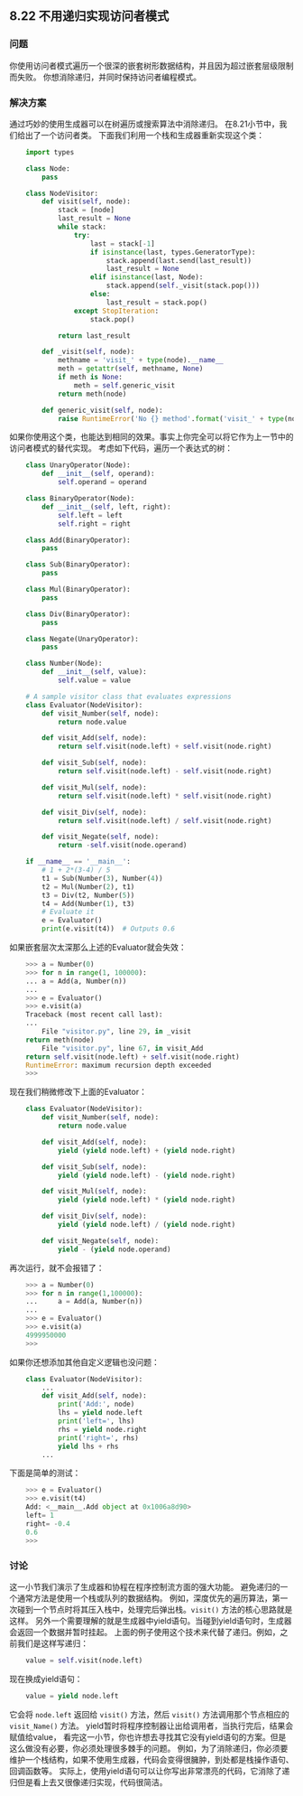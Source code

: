 ## 8.22 不用递归实现访问者模式 ##
### 问题 ###
你使用访问者模式遍历一个很深的嵌套树形数据结构，并且因为超过嵌套层级限制而失败。
你想消除递归，并同时保持访问者编程模式。
### 解决方案 ###
通过巧妙的使用生成器可以在树遍历或搜索算法中消除递归。
在8.21小节中，我们给出了一个访问者类。
下面我们利用一个栈和生成器重新实现这个类：
```python
    import types

    class Node:
        pass

    class NodeVisitor:
        def visit(self, node):
            stack = [node]
            last_result = None
            while stack:
                try:
                    last = stack[-1]
                    if isinstance(last, types.GeneratorType):
                        stack.append(last.send(last_result))
                        last_result = None
                    elif isinstance(last, Node):
                        stack.append(self._visit(stack.pop()))
                    else:
                        last_result = stack.pop()
                except StopIteration:
                    stack.pop()

            return last_result

        def _visit(self, node):
            methname = 'visit_' + type(node).__name__
            meth = getattr(self, methname, None)
            if meth is None:
                meth = self.generic_visit
            return meth(node)

        def generic_visit(self, node):
            raise RuntimeError('No {} method'.format('visit_' + type(node).__name__))

```
如果你使用这个类，也能达到相同的效果。事实上你完全可以将它作为上一节中的访问者模式的替代实现。
考虑如下代码，遍历一个表达式的树：
```python
    class UnaryOperator(Node):
        def __init__(self, operand):
            self.operand = operand

    class BinaryOperator(Node):
        def __init__(self, left, right):
            self.left = left
            self.right = right

    class Add(BinaryOperator):
        pass

    class Sub(BinaryOperator):
        pass

    class Mul(BinaryOperator):
        pass

    class Div(BinaryOperator):
        pass

    class Negate(UnaryOperator):
        pass

    class Number(Node):
        def __init__(self, value):
            self.value = value

    # A sample visitor class that evaluates expressions
    class Evaluator(NodeVisitor):
        def visit_Number(self, node):
            return node.value

        def visit_Add(self, node):
            return self.visit(node.left) + self.visit(node.right)

        def visit_Sub(self, node):
            return self.visit(node.left) - self.visit(node.right)

        def visit_Mul(self, node):
            return self.visit(node.left) * self.visit(node.right)

        def visit_Div(self, node):
            return self.visit(node.left) / self.visit(node.right)

        def visit_Negate(self, node):
            return -self.visit(node.operand)

    if __name__ == '__main__':
        # 1 + 2*(3-4) / 5
        t1 = Sub(Number(3), Number(4))
        t2 = Mul(Number(2), t1)
        t3 = Div(t2, Number(5))
        t4 = Add(Number(1), t3)
        # Evaluate it
        e = Evaluator()
        print(e.visit(t4))  # Outputs 0.6

```
如果嵌套层次太深那么上述的Evaluator就会失效：
```python
    >>> a = Number(0)
    >>> for n in range(1, 100000):
    ... a = Add(a, Number(n))
    ...
    >>> e = Evaluator()
    >>> e.visit(a)
    Traceback (most recent call last):
    ...
        File "visitor.py", line 29, in _visit
    return meth(node)
        File "visitor.py", line 67, in visit_Add
    return self.visit(node.left) + self.visit(node.right)
    RuntimeError: maximum recursion depth exceeded
    >>>

```
现在我们稍微修改下上面的Evaluator：
```python
    class Evaluator(NodeVisitor):
        def visit_Number(self, node):
            return node.value

        def visit_Add(self, node):
            yield (yield node.left) + (yield node.right)

        def visit_Sub(self, node):
            yield (yield node.left) - (yield node.right)

        def visit_Mul(self, node):
            yield (yield node.left) * (yield node.right)

        def visit_Div(self, node):
            yield (yield node.left) / (yield node.right)

        def visit_Negate(self, node):
            yield - (yield node.operand)

```
再次运行，就不会报错了：
```python
    >>> a = Number(0)
    >>> for n in range(1,100000):
    ...     a = Add(a, Number(n))
    ...
    >>> e = Evaluator()
    >>> e.visit(a)
    4999950000
    >>>

```
如果你还想添加其他自定义逻辑也没问题：
```python
    class Evaluator(NodeVisitor):
        ...
        def visit_Add(self, node):
            print('Add:', node)
            lhs = yield node.left
            print('left=', lhs)
            rhs = yield node.right
            print('right=', rhs)
            yield lhs + rhs
        ...

```
下面是简单的测试：
```python
    >>> e = Evaluator()
    >>> e.visit(t4)
    Add: <__main__.Add object at 0x1006a8d90>
    left= 1
    right= -0.4
    0.6
    >>>

```
### 讨论 ###
这一小节我们演示了生成器和协程在程序控制流方面的强大功能。
避免递归的一个通常方法是使用一个栈或队列的数据结构。
例如，深度优先的遍历算法，第一次碰到一个节点时将其压入栈中，处理完后弹出栈。``visit()`` 方法的核心思路就是这样。
另外一个需要理解的就是生成器中yield语句。当碰到yield语句时，生成器会返回一个数据并暂时挂起。
上面的例子使用这个技术来代替了递归。例如，之前我们是这样写递归：
```python
    value = self.visit(node.left)

```
现在换成yield语句：
```python
    value = yield node.left

```
它会将 ``node.left`` 返回给 ``visit()`` 方法，然后 ``visit()`` 方法调用那个节点相应的 ``visit_Name()`` 方法。
yield暂时将程序控制器让出给调用者，当执行完后，结果会赋值给value，
看完这一小节，你也许想去寻找其它没有yield语句的方案。但是这么做没有必要，你必须处理很多棘手的问题。
例如，为了消除递归，你必须要维护一个栈结构，如果不使用生成器，代码会变得很臃肿，到处都是栈操作语句、回调函数等。
实际上，使用yield语句可以让你写出非常漂亮的代码，它消除了递归但是看上去又很像递归实现，代码很简洁。
